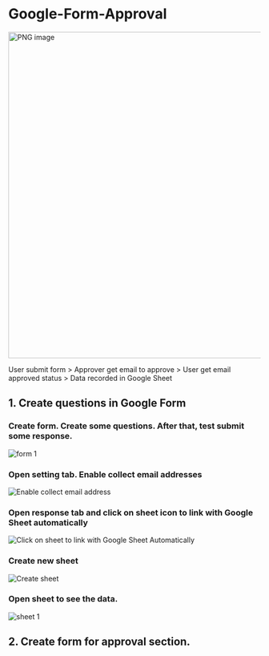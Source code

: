 # Google-Form-Approval
<img width="651" alt="PNG image" src="https://user-images.githubusercontent.com/37354986/186953736-0b830d66-5e1b-4dff-95f7-0a9eaa12526c.png">


User submit form > Approver get email to approve > User get email approved status > Data recorded in Google Sheet

## 1. Create questions in Google Form
### Create form. Create some questions. After that, test submit some response.
![form 1](https://user-images.githubusercontent.com/37354986/187424177-e65a8c01-39af-4783-a9c4-322ac21cfcf7.PNG)


### Open setting tab. Enable collect email addresses
![Enable collect email address](https://user-images.githubusercontent.com/37354986/186952887-779063b2-7f4d-4cdf-8c38-79976501883c.png)

### Open response tab and click on sheet icon to link with Google Sheet automatically
![Click on sheet to link with Google Sheet Automatically](https://user-images.githubusercontent.com/37354986/186953337-05b8e394-886d-4d78-8e06-cdaf8af464a0.png)

### Create new sheet
![Create sheet](https://user-images.githubusercontent.com/37354986/186953432-d7e0af23-259b-436a-bd35-66afd7ff4246.png)

### Open sheet to see the data.
![sheet 1](https://user-images.githubusercontent.com/37354986/187425437-95d767bf-dd00-4387-befe-61f4f58dc2e2.PNG)
## 2. Create form for approval section.
